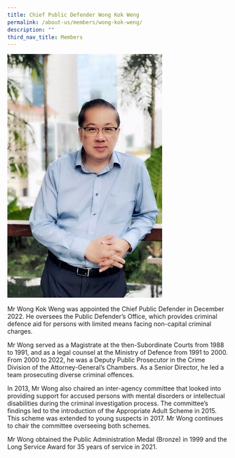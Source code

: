 ```yaml
---
title: Chief Public Defender Wong Kok Weng
permalink: /about-us/members/wong-kok-weng/
description: ""
third_nav_title: Members
---
```

![](/images/Bio%20photos%20resized2/cpd%20wong2%20(1).jpg)

Mr Wong Kok Weng was appointed the Chief Public Defender in December 2022. He oversees the Public Defender’s Office, which provides criminal defence aid for persons with limited means facing non-capital criminal charges.

Mr Wong served as a Magistrate at the then-Subordinate Courts from 1988 to 1991, and as a legal counsel at the Ministry of Defence from 1991 to 2000. From 2000 to 2022, he was a Deputy Public Prosecutor in the Crime Division of the Attorney-General’s Chambers. As a Senior Director, he led a team prosecuting diverse criminal offences.

In 2013, Mr Wong also chaired an inter-agency committee that looked into providing support for accused persons with mental disorders or intellectual disabilities during the criminal investigation process. The committee’s findings led to the introduction of the Appropriate Adult Scheme in 2015. This scheme was extended to young suspects in 2017. Mr Wong continues to chair the committee overseeing both schemes.

Mr Wong obtained the Public Administration Medal (Bronze) in 1999 and the Long Service Award for 35 years of service in 2021.